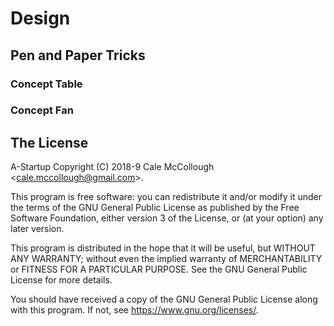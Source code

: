 # Design

## Pen and Paper Tricks

### Concept Table

### Concept Fan

## The License

A-Startup Copyright (C) 2018-9 Cale McCollough <<cale.mccollough@gmail.com>>.

This program is free software: you can redistribute it and/or modify it under the terms of the GNU General Public License as published by the Free Software Foundation, either version 3 of the License, or (at your option) any later version.

This program is distributed in the hope that it will be useful, but WITHOUT ANY WARRANTY; without even the implied warranty of MERCHANTABILITY or FITNESS FOR A PARTICULAR PURPOSE. See the GNU General Public License for more details.

You should have received a copy of the GNU General Public License along with this program.  If not, see <https://www.gnu.org/licenses/>.
